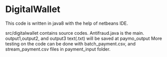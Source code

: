 # DigitalWallet

This code is written in java8 with the help of netbeans IDE.

src/digitalwallet contains source codes. Antifraud.java is the main. output1,output2, and output3 text(.txt) will be saved at paymo_output
More testing on the code can be done with batch_payment.csv, and stream_payment.csv files in payment_input folder.
